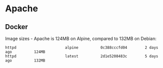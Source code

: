 # Apache

## Docker

Image sizes - Apache is 124MB on Alpine, compared to 132MB on Debian:

```
httpd                      alpine          0c388cccfd04        2 days ago          124MB
httpd                      latest          2d1e5208483c        5 days ago          132MB
```



